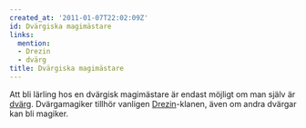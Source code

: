 ```yaml
---
created_at: '2011-01-07T22:02:09Z'
id: Dvärgiska magimästare
links:
  mention:
  - Drezin
  - dvärg
title: Dvärgiska magimästare
---
```


Att bli lärling hos en dvärgisk magimästare är endast möjligt om man själv är [dvärg]. Dvärgamagiker
tillhör vanligen [Drezin]-klanen, även om andra dvärgar kan bli magiker.

  [dvärg]: dvärg
  [Drezin]: Drezin